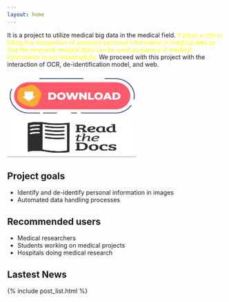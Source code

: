 ```yaml
---
layout: home
---
```

<p>It is a project to utilize medical big data in the medical field.
<span style="color:yellow;">It plays a role in lifting the recognition of sensitive personal information in medical data so that the removed medical data can be used as papers or medical information to act meaningfully.</span>
We proceed with this project with the interaction of OCR, de-identification model, and web.</p>

<a href="https://github.com/kyounghunJang/Medisecuremask" target="_blank">
    <img src="./assets/images/favicon/download.png" alt="download banner" width="300" height="100" style="display: inline-block;">
</a>
<a href="https://medisecuremask.readthedocs.io/en/latest/index.html" target="_blank">
    <img src="./assets/images/favicon/docs.png" alt="docs banner" width="300" height="90" style="display: inline-block;">
</a>

##  Project goals
- Identify and de-identify personal information in images
- Automated data handling processes

## Recommended users
- Medical researchers
- Students working on medical projects
- Hospitals doing medical research


## Lastest News
{% include post_list.html %}